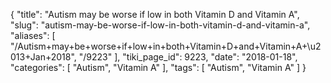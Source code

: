 {
    "title": "Autism may be worse if low in both Vitamin D and Vitamin A",
    "slug": "autism-may-be-worse-if-low-in-both-vitamin-d-and-vitamin-a",
    "aliases": [
        "/Autism+may+be+worse+if+low+in+both+Vitamin+D+and+Vitamin+A+\u2013+Jan+2018",
        "/9223"
    ],
    "tiki_page_id": 9223,
    "date": "2018-01-18",
    "categories": [
        "Autism",
        "Vitamin A"
    ],
    "tags": [
        "Autism",
        "Vitamin A"
    ]
}